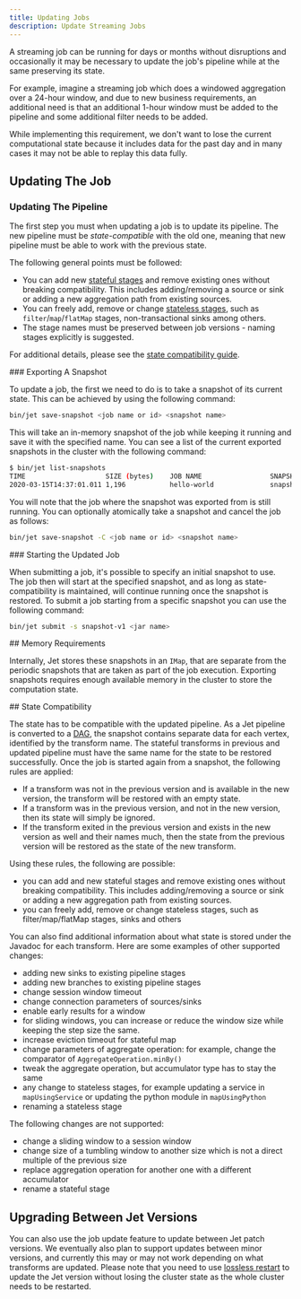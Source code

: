 ```yaml
---
title: Updating Jobs
description: Update Streaming Jobs
---
```


A streaming job can be running for days or months without disruptions
and occasionally it may be necessary to update the job's pipeline while
at the same preserving its state.

For example, imagine a streaming job which does a windowed aggregation
over a 24-hour window, and due to new business requirements, an
additional need is that an additional 1-hour window must be added to
the pipeline and some additional filter needs to be added.

While implementing this requirement, we don't want to lose the current
computational state because it includes data for the past day and in
many cases it may not be able to replay this data fully.

## Updating The Job

### Updating The Pipeline

The first step you must when updating a job is to update its pipeline.
The new pipeline must be _state-compatible_ with the old one, meaning
that new pipeline must be able to work with the previous state.

The following general points must be followed:

* You can add new [stateful stages](../api/stateful-transforms) and
  remove existing ones without breaking compatibility. This includes
  adding/removing a source or sink or adding a new aggregation path from
  existing sources.
* You can freely add, remove or change [stateless stages](../api/stateless-transforms),
  such as `filter`/`map`/`flatMap` stages, non-transactional sinks among
  others.
* The stage names must be preserved between job versions - naming stages
  explicitly is suggested.

For additional details, please see the [state compatibility guide](#state-compatibility).

### Exporting A Snapshot

To update a job, the first we need to do is to take a snapshot of its
current state. This can be achieved by using the following command:

```bash
bin/jet save-snapshot <job name or id> <snapshot name>
```

This will take an in-memory snapshot of the job while keeping it running
and save it with the specified name. You can see a list of the current
exported snapshots in the cluster with the following command:

```bash
$ bin/jet list-snapshots
TIME                    SIZE (bytes)    JOB NAME                 SNAPSHOT NAME
2020-03-15T14:37:01.011 1,196           hello-world              snapshot-v1
```

You will note that the job where the snapshot was exported from is still
running. You can optionally atomically take a snapshot and cancel the job
as follows:

```bash
bin/jet save-snapshot -C <job name or id> <snapshot name>
```

### Starting the Updated Job

When submitting a job, it's possible to specify an initial snapshot to
use. The job then will start at the specified snapshot, and as long as
state-compatibility is maintained, will continue running once the
snapshot is restored. To submit a job starting from a specific snapshot
you can use the following command:

```bash
bin/jet submit -s snapshot-v1 <jar name>
```

## Memory Requirements

Internally, Jet stores these snapshots in an `IMap`, that are separate
from the periodic snapshots that are taken as part of the job execution.
Exporting snapshots requires enough available memory in the cluster to
store the computation state.

## State Compatibility

The state has to be compatible with the updated pipeline. As a Jet
pipeline is converted to a [DAG](../architecture/distributed-computing),
the snapshot contains separate data for each vertex, identified by the
transform name. The stateful transforms in previous and updated pipeline
must have the same name for the state to be restored successfully. Once
the job is started again from a snapshot, the following rules are
applied:

* If a transform was not in the previous version and is available in the
  new version, the transform will be restored with an empty state.
* If a transform was in the previous version, and not in the new
  version, then its state will simply be ignored.
* If the transform exited in the previous version and exists in the new
  version as well and their names much, then the state from the previous
  version will be restored as the state of the new transform.

Using these rules, the following are possible:

* you can add and new stateful stages and remove existing ones without
  breaking compatibility. This includes adding/removing a source or sink
  or adding a new aggregation path from existing sources.
* you can freely add, remove or change stateless stages, such as
  filter/map/flatMap stages, sinks and others

You can also find additional information about what state is stored
under the Javadoc for each transform. Here are some examples of other
supported changes:

* adding new sinks to existing pipeline stages
* adding new branches to existing pipeline stages
* change session window timeout
* change connection parameters of sources/sinks
* enable early results for a window
* for sliding windows, you can increase or reduce the window size while
  keeping the step size the same.
* increase eviction timeout for stateful map
* change parameters of aggregate operation: for example, change the
  comparator of `AggregateOperation.minBy()`
* tweak the aggregate operation, but accumulator type has to stay the
  same
* any change to stateless stages, for example updating a service in
  `mapUsingService` or updating the python module in `mapUsingPython`
* renaming a stateless stage

The following changes are not supported:

* change a sliding window to a session window
* change size of a tumbling window to another size which is not a direct
  multiple of the previous size
* replace aggregation operation for another one with a different
  accumulator
* rename a stateful stage

## Upgrading Between Jet Versions

You can also use the job update feature to update between Jet patch
versions. We eventually also plan to support updates between minor
versions, and currently this may or may not work depending on what
transforms are updated. Please note that you need to use [lossless
restart](lossless-restart) to update the Jet version without losing the
cluster state as the whole cluster needs to be restarted.
